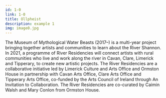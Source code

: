 ```yaml
---
id: 1-0
link: 1-0
title: Ollpheist
description: example 1
img: image0.jpg
---
```

<!-- markdownlint-disable MD033 -->

The Museum of Mythological Water Beasts (2017–) is a multi-year project bringing together artists and communities to learn about the River Shannon. In 2021, a programme of River Residencies will connect artists with rural communities who live and work along the river in Cavan, Clare, Limerick and Tipperary, to create new artistic projects. The River Residencies are a collaborative initiative led by Limerick Culture and Arts Office and Ormston House in partnership with Cavan Arts Office, Clare Arts Office and Tipperary Arts Office, co-funded by the Arts Council of Ireland through An Invitation to Collaboration. The River Residencies are co-curated by Caimin Walsh and Mary Conlon from Ormston House.
